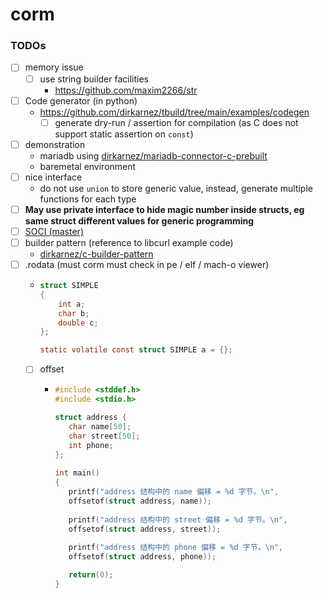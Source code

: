 corm
====
### TODOs
- [ ] memory issue
  - [ ] use string builder facilities
    - https://github.com/maxim2266/str 
- [ ] Code generator (in python)
  - https://github.com/dirkarnez/tbuild/tree/main/examples/codegen
    - [ ] generate dry-run / assertion for compilation (as C does not support static assertion on `const`) 
- [ ] demonstration
  - mariadb using [dirkarnez/mariadb-connector-c-prebuilt](https://github.com/dirkarnez/mariadb-connector-c-prebuilt)
  - baremetal environment
- [ ] nice interface
  - do not use `union` to store generic value, instead, generate multiple functions for each type
- [ ] **May use private interface to hide magic number inside structs, eg same struct different values for generic programming**
- [ ] [SOCI (master)](https://soci.sourceforge.net/doc/master/)
- [ ] builder pattern (reference to libcurl example code)
  - [dirkarnez/c-builder-pattern](https://github.com/dirkarnez/c-builder-pattern)
- [ ] .rodata (must corm must check in pe / elf / mach-o viewer)
  - ```c
    struct SIMPLE
    {
        int a;
        char b;
        double c;
    };
    
    static volatile const struct SIMPLE a = {};
    ```
  - [ ] offset
    - ```c
      #include <stddef.h>
      #include <stdio.h>
      
      struct address {
         char name[50];
         char street[50];
         int phone;
      };
         
      int main()
      {
         printf("address 结构中的 name 偏移 = %d 字节。\n",
         offsetof(struct address, name));
         
         printf("address 结构中的 street 偏移 = %d 字节。\n",
         offsetof(struct address, street));
         
         printf("address 结构中的 phone 偏移 = %d 字节。\n",
         offsetof(struct address, phone));
      
         return(0);
      }
      ```
